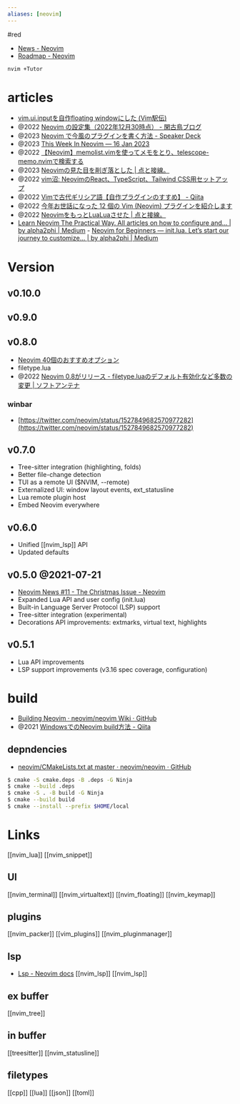 ```yaml
---
aliases: [neovim]
---
```


#red

- [News - Neovim](https://neovim.io/news/)
- [Roadmap - Neovim](https://neovim.io/roadmap/)
```sh
nvim +Tutor
```

# articles
- [vim.ui.inputを自作floating windowにした (Vim駅伝)](https://ryota2357.com/blog/2023/neovim-custom-vim-ui-input/)
- @2022 [Neovim の設定集（2022年12月30時点） - 閑古鳥ブログ](https://kankodori-blog.com/posts/2022-12-30/)
- @2023 [Neovim で今風のプラグインを書く方法 - Speaker Deck](https://speakerdeck.com/delphinus/neovim-dejin-feng-nopuraguinwoshu-kufang-fa)
- @2023 [This Week In Neovim — 16 Jan 2023](https://this-week-in-neovim.org/2023/Jan/16)
- @2022 [【Neovim】memolist.vimを使ってメモをとり、telescope-memo.nvimで検索する](https://zenn.dev/koga1020/articles/009766e1bec42c)
- @2023 [Neovimの見た目を削ぎ落とした | 点と接線。](https://riq0h.jp/2023/01/30/134307/)
- @2022 [vim沼: NeovimのReact、TypeScript、Tailwind CSS用セットアップ](https://zenn.dev/takuya/articles/4472285edbc132)
- @2022 [Vimで古代ギリシア語【自作プラグインのすすめ】 - Qiita](https://qiita.com/NI57721/items/06fc78227faaea9bce90)
- @2022 [今年お世話になった 12 個の Vim (Neovim) プラグインを紹介します](https://zenn.dev/vim_jp/articles/2022-12-12-vim-plugin-thanks#1.-tani%2Fvim-jetpack)
- @2022 [NeovimをもっとLuaLuaさせた | 点と接線。](https://riq0h.jp/2022/10/21/150848/)
- [Learn Neovim The Practical Way. All articles on how to configure and… | by alpha2phi | Medium](https://alpha2phi.medium.com/learn-neovim-the-practical-way-8818fcf4830f#545a)
		- [Neovim for Beginners — init.lua. Let’s start our journey to customize… | by alpha2phi | Medium](https://alpha2phi.medium.com/neovim-for-beginners-init-lua-45ff91f741cb)

# Version
## v0.10.0
## v0.9.0
## v0.8.0
- [Neovim 40個のおすすめオプション](https://jp.magicode.io/denx/articles/eb5a9c43526e4592937977bf3a959ad3)
- filetype.lua
- @2022 [Neovim 0.8がリリース - filetype.luaのデフォルト有効化など多数の変更 | ソフトアンテナ](https://softantenna.com/blog/neovim-0-8-released/)
### winbar
- [https://twitter.com/neovim/status/1527849682570977282](https://twitter.com/neovim/status/1527849682570977282)

## v0.7.0
- Tree-sitter integration (highlighting, folds)
- Better file-change detection
- TUI as a remote UI ($NVIM, --remote)
- Externalized UI: window layout events, ext_statusline
- Lua remote plugin host
- Embed Neovim everywhere

## v0.6.0
- Unified [[nvim_lsp]] API
- Updated defaults

## v0.5.0 @2021-07-21
- [Neovim News #11 - The Christmas Issue - Neovim](https://neovim.io/news/2021/07)
- Expanded Lua API and user config (init.lua)
- Built-in Language Server Protocol (LSP) support
- Tree-sitter integration (experimental)
- Decorations API improvements: extmarks, virtual text, highlights

## v0.5.1
- Lua API improvements
- LSP support improvements (v3.16 spec coverage, configuration)

# build
- [Building Neovim · neovim/neovim Wiki · GitHub](https://github.com/neovim/neovim/wiki/Building-Neovim#building-on-windows)
- @2021 [WindowsでのNeovim build方法 - Qiita](https://qiita.com/Elgonian/items/5e0b17c00372782c6d42)

## depndencies
- [neovim/CMakeLists.txt at master · neovim/neovim · GitHub](https://github.com/neovim/neovim/blob/master/cmake.deps/CMakeLists.txt)

```sh
$ cmake -S cmake.deps -B .deps -G Ninja
$ cmake --build .deps
$ cmake -S . -B build -G Ninja
$ cmake --build build
$ cmake --install --prefix $HOME/local
```

# Links
[[nvim_lua]]   [[nvim_snippet]]
## UI
[[nvim_terminal]] [[nvim_virtualtext]] [[nvim_floating]] [[nvim_keymap]]
## plugins
[[nvim_packer]] [[vim_plugins]]
[[nvim_pluginmanager]]
## lsp
- [Lsp - Neovim docs](https://neovim.io/doc/user/lsp.html)
[[nvim_lsp]] [[nvim_lsp]]  
## ex buffer
[[nvim_tree]]
## in buffer
[[treesitter]] [[nvim_statusline]]
## filetypes
[[cpp]] [[lua]]
[[json]] [[toml]]
